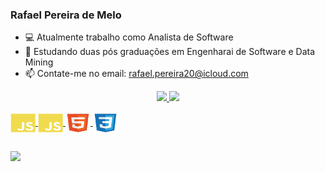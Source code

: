 ### Rafael Pereira de Melo


- :computer: Atualmente trabalho como Analista de Software
- :scroll: Estudando duas pós graduações em Engenharai de Software e Data Mining 
- 📫 Contate-me no email: rafael.pereira20@icloud.com

<div align="center">
  <a href="https://github.com/rafaelThi">
  <img height="180em" src="https://github-readme-stats.vercel.app/api?username=rafaelThi&show_icons=true&theme=tokyonight&include_all_commits"/>
  <img height="180em" src="https://github-readme-stats.vercel.app/api/top-langs/?username=rafaelThi&layout=compact&langs_count=7&theme=tokyonight"/>
</div>
  
<div style="display: inline_block"><br>
  <img align="center" alt="Js" height="30" width="40" src="https://raw.githubusercontent.com/devicons/devicon/master/icons/javascript/javascript-plain.svg">
  <img align="center" alt="TypeScript" height="30" width="40" src="https://raw.githubusercontent.com/devicons/devicon/master/icons/javascript/javascript-plain.svg">
  <img align="center" alt="HTML" height="30" width="40" src="https://raw.githubusercontent.com/devicons/devicon/master/icons/html5/html5-original.svg">
  <img align="center" alt="CSS" height="30" width="40" src="https://raw.githubusercontent.com/devicons/devicon/master/icons/css3/css3-original.svg">
</div>
  
##
  
<div> 
  <a href="https://www.linkedin.com/in/rafael-thiago-pereira-de-melo/" target="_blank"><img src="https://img.shields.io/badge/-LinkedIn-%230077B5?style=for-the-badge&logo=linkedin&logoColor=white" target="_blank"></a> 
 
</div>
